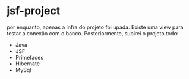 # jsf-project

por enquanto, apenas a infra do projeto foi upada. Existe uma view para testar a conexão com o banco. Posteriormente, subirei o projeto todo:

- Java
- JSF
- Primefaces
- Hibernate
- MySql
